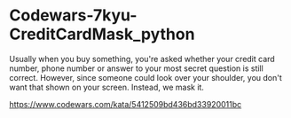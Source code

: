 # Codewars-7kyu-CreditCardMask_python
Usually when you buy something, you're asked whether your credit card number, phone number or answer to your most secret question is still correct. However, since someone could look over your shoulder, you don't want that shown on your screen. Instead, we mask it.

https://www.codewars.com/kata/5412509bd436bd33920011bc



